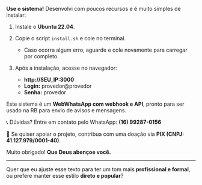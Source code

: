**Use o sistema!**
Desenvolvi com poucos recursos e é muito simples de instalar:

1. Instale o **Ubuntu 22.04**.
2. Copie o script `install.sh` e cole no terminal.

   * Caso ocorra algum erro, aguarde e cole novamente para carregar por completo.
3. Após a instalação, acesse no navegador:

   * **http://SEU_IP:3000**
   * **Login:** provedor@provedor
   * **Senha:** provedor

Este sistema é um **WebWhatsApp com webhook e API**, pronto para ser usado na RB para envio de avisos e mensagens.

📞 Dúvidas? Entre em contato pelo WhatsApp: **(16) 99287-0156**

🙏 Se quiser apoiar o projeto, contribua com uma doação via **PIX (CNPJ: 41.127.979/0001-40)**.

Muito obrigado!
**Que Deus abençoe você.**

---

Quer que eu ajuste esse texto para ter um tom mais **profissional e formal**, ou prefere manter esse estilo **direto e popular**?
